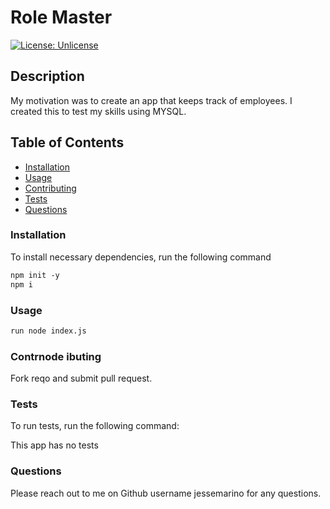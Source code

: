 # Role Master

[![License: Unlicense](https://img.shields.io/badge/license-Unlicense-blue.svg)](http://unlicense.org/)

## Description
My motivation was to create an app that keeps track of employees. I created this to test my skills using MYSQL. 

## Table of Contents 

- [Installation](#installation)
- [Usage](#usage)
- [Contributing](#contributing)
- [Tests](#tests)
- [Questions](#questions)

### Installation

To install necessary dependencies, run the following command
```md
npm init -y 
npm i 
```

### Usage
```md
run node index.js
```

### Contrnode ibuting
Fork reqo and submit pull request.

### Tests

To run tests, run the following command:

This app has no tests

### Questions
Please reach out to me on Github username jessemarino for any questions. 
